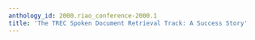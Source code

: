 ```yaml
---
anthology_id: 2000.riao_conference-2000.1
title: 'The TREC Spoken Document Retrieval Track: A Success Story'
---
```

